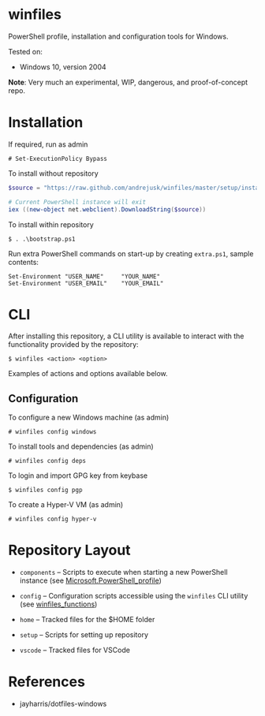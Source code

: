 # winfiles

PowerShell profile, installation and configuration tools for Windows.

Tested on:
* Windows 10, version 2004

**Note**: Very much an experimental, WIP, dangerous, and proof-of-concept repo.


# Installation

If required, run as admin

    # Set-ExecutionPolicy Bypass

To install without repository

```powershell
$source = "https://raw.github.com/andrejusk/winfiles/master/setup/install.ps1"

# Current PowerShell instance will exit
iex ((new-object net.webclient).DownloadString($source))
```

To install within repository

    $ . .\bootstrap.ps1

Run extra PowerShell commands on start-up by creating `extra.ps1`,
sample contents:

```
Set-Environment "USER_NAME"     "YOUR_NAME"
Set-Environment "USER_EMAIL"    "YOUR_EMAIL"
```


# CLI

After installing this repository, a CLI utility is available
to interact with the functionality provided by the repository:

    $ winfiles <action> <option>

Examples of actions and options available below.

## Configuration

To configure a new Windows machine (as admin)

    # winfiles config windows

To install tools and dependencies (as admin)

    # winfiles config deps

To login and import GPG key from keybase

    $ winfiles config pgp

To create a Hyper-V VM (as admin)

    # winfiles config hyper-v


# Repository Layout

* `components` &ndash;
Scripts to execute when starting a new PowerShell instance
(see [Microsoft.PowerShell_profile](Microsoft.PowerShell_profile.ps1))

* `config` &ndash;
Configuration scripts accessible using the `winfiles` CLI utility
(see [winfiles_functions](./components/03_winfiles_functions.ps1))

* `home` &ndash;
Tracked files for the $HOME folder

* `setup` &ndash;
Scripts for setting up repository

* `vscode` &ndash;
Tracked files for VSCode


# References

* jayharris/dotfiles-windows
